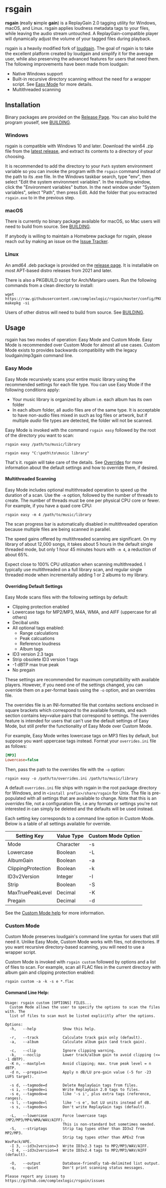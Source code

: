 # rsgain
**rsgain** (**r**eally **s**imple **gain**) is a ReplayGain 2.0 tagging utility for Windows, macOS, and Linux. rsgain applies loudness metadata tags to your files, while leaving the audio stream untouched. A ReplayGain-compatible player will dynamically adjust the volume of your tagged files during playback.

rsgain is a heavily modified fork of [loudgain](https://github.com/Moonbase59/loudgain). The goal of rsgain is to take the excellent platform created by loudgain and simplify it for the average user, while also preserving the advanced features for users that need them. The following improvements have been made from loudgain:
- Native Windows support
- Built-in recursive directory scanning without the need for a wrapper script. See [Easy Mode](#easy-mode) for more details.
- Multithreaded scanning

## Installation
Binary packages are provided on the [Release Page](https://github.com/complexlogic/rsgain/releases). You can also build the program youself, see [BUILDING](docs/BUILDING.md).

### Windows
rsgain is compatible with Windows 10 and later. Download the win64 .zip file from the [latest release](https://github.com/complexlogic/rsgain/releases/latest), and extract its contents to a directory of your choosing. 

It is recommended to add the directory to your `Path` system environment variable so you can invoke the program with the `rsgain` command instead of the path to its .exe file. In the Windows taskbar search, type "env", then select "Edit the system environment variables". In the resulting window, click the "Environment variables" button. In the next window under "System variables", select "Path", then press Edit. Add the folder that you extracted `rsgain.exe` to in the previous step.

### macOS
There is currently no binary package available for macOS, so Mac users will need to build from source. See [BUILDING](docs/BUILDING.md).

If anybody is willing to maintain a Homebrew package for rsgain, please reach out by making an issue on the  [Issue Tracker](https://github.com/complexlogic/rsgain/issues).

### Linux
An amd64 .deb package is provided on the [release page](https://github.com/complexlogic/rsgain/releases/latest). It is installable on most APT-based distro releases from 2021 and later.

There is also a PKGBUILD script for Arch/Manjaro users. Run the following commands from a clean directory to install:
```
wget https://raw.githubusercontent.com/complexlogic/rsgain/master/config/PKGBUILD
makepkg -si
```

Users of other distros will need to build from source. See [BUILDING](docs/BUILDING.md).

## Usage
rsgain has two modes of operation: Easy Mode and Custom Mode. Easy Mode is recommended over Custom Mode for almost all use cases. Custom Mode exists to provides backwards compatibility with the legacy loudgain/mp3gain command line.

### Easy Mode
Easy Mode recursively scans your entire music library using the recommended settings for each file type. You can use Easy Mode if the following conditions apply:
- Your music library is organized by album i.e. each album has its own folder
- In each album folder, all audio files are of the same type. It is acceptable to have non-audio files mixed in such as log files or artwork, but if multiple *audio* file types are detected, the folder will not be scanned.

Easy Mode is invoked with the command `rsgain easy` followed by the root of the directory you want to scan:
```
rsgain easy /path/to/music/library
```
```
rsgain easy "C:\path\to\music library"
```
That's it. rsgain will take care of the details. See [Overrides](#overriding-default-settings) for more information about the default settings and how to override them, if desired.

#### Multithreaded Scanning
Easy Mode includes optional multithreaded operation to speed up the duration of a scan. Use the `-m` option, followed by the number of threads to create. The number of threads must be one per physical CPU core or fewer. For example, if you have a quad core CPU:
```
rsgain easy -m 4 /path/to/music/library
``` 
The scan progress bar is automatically disabled in multithreaded operation because multiple files are being scanned in parallel. 

The speed gains offered by multithreaded scanning are significant. On my library of about 12,000 songs, it takes about 5 hours in the default single threaded mode, but only 1 hour 45 minutes hours with `-m 4`, a reduction of about 65%.

Expect close to 100% CPU utilization when scanning multithreaded. I typically use multithreaded on a full library scan, and regular single threaded mode when incrementally adding 1 or 2 albums to my library.

#### Overriding Default Settings
Easy Mode scans files with the following settings by default:
- Clipping protection enabled
- Lowercase tags for MP2/MP3, M4A, WMA, and AIFF (uppercase for all others)
- Decibal units
- All optional tags enabled:
	+ Range calculations
	+ Peak calcuations
	+ Reference loudness
	+ Album tags
- ID3 version 2.3 tags
- Strip obsolete ID3 version 1 tags
- -1 dBTP max true peak
- No pregain

These settings are recommended for maximum comptatibility with available players. However, if you need one of the settings changed, you can override them on a per-format basis using the `-o` option, and an overrides file.

The overrides file is an INI-formatted file that contains sections enclosed in square brackets which correspond to the available formats, and each section contains key=value pairs that correspond to settings. The overrides feature is intended for users that can't use the default settings of Easy Mode, but still prefer the functionality of Easy Mode over Custom Mode.

For example, Easy Mode writes lowercase tags on MP3 files by default, but suppose you want uppercase tags instead. Format your `overrides.ini` file as follows:
```INI
[MP3]
Lowercase=false
```
Then, pass the path to the overrides file with the `-o` option:

```
rsgain easy -o /path/to/overrides.ini /path/to/music/library
```
A default `overrides.ini` file ships with rsgain in the root package directory for Windows, and in `<install prefix>/share/rsgain` for Unix. The file is pre-populated with all settings that are available to change. Note that this is an *overrides* file, not a configuration file, i.e any formats or settings you're not interested in can simply be deleted and the defaults will be used instead.

Each setting key corresponds to a command line option in Custom Mode. Below is a table of all settings available for override.

|Setting Key | Value Type | Custom Mode Option|
|------------|------------|-------------------|
|Mode|Character|-s|
|Lowercase|Boolean|-L|
|AlbumGain|Boolean|-a|
|ClippingProtection|Boolean|-k|
|ID3v2Version|Integer|-I|
|Strip|Boolean|-S|
|MaxTruePeakLevel|Decimal|-K|
|Pregain|Decimal|-d|

See the [Custom Mode help](#command-line-help) for more information.

### Custom Mode
Custom Mode preserves loudgain's command line syntax for users that still need it. Unlike Easy Mode, Custom Mode works with files, not directories. If you want recursive directory-based scanning, you will need to use a wrapper script.

Custom Mode is invoked with `rsgain custom` followed by options and a list of files to scan. For example, scan all FLAC files in the current directory with album gain and clipping protection enabled:
 ```
 rsgain custom -a -k -s e *.flac
 ```

#### Command Line Help:
```
Usage: rsgain custom [OPTIONS] FILES...
  Custom Mode allows the user to specify the options to scan the files with. The
  list of files to scan must be listed explicitly after the options.

Options:
  -h,   --help            Show this help.

  -r,   --track           Calculate track gain only (default).
  -a,   --album           Calculate album gain (and track gain).

  -c,   --clip            Ignore clipping warning.
  -k,   --noclip          Lower track/album gain to avoid clipping (<= -1 dBTP).
  -K n, --maxtpl=n        Avoid clipping; max. true peak level = n dBTP.
  -d n, --pregain=n       Apply n dB/LU pre-gain value (-5 for -23 LUFS target).

  -s d, --tagmode=d       Delete ReplayGain tags from files.
  -s i, --tagmode=i       Write ReplayGain 2.0 tags to files.
  -s e, --tagmode=e       like '-s i', plus extra tags (reference, ranges).
  -s l, --tagmode=l       like '-s e', but LU units instead of dB.
  -s s, --tagmode=s       Don't write ReplayGain tags (default).

  -L,   --lowercase       Force lowercase tags (MP2/MP3/MP4/WMA/WAV/AIFF).
                          This is non-standard but sometimes needed.
  -S,   --striptags       Strip tag types other than ID3v2 from MP2/MP3.
                          Strip tag types other than APEv2 from WavPack/APE.
  -I 3, --id3v2version=3  Write ID3v2.3 tags to MP2/MP3/WAV/AIFF.
  -I 4, --id3v2version=4  Write ID3v2.4 tags to MP2/MP3/WAV/AIFF (default).

  -O,   --output          Database-friendly tab-delimited list output.
  -q,   --quiet           Don't print scanning status messages.

Please report any issues to https://github.com/complexlogic/rsgain/issues
```
